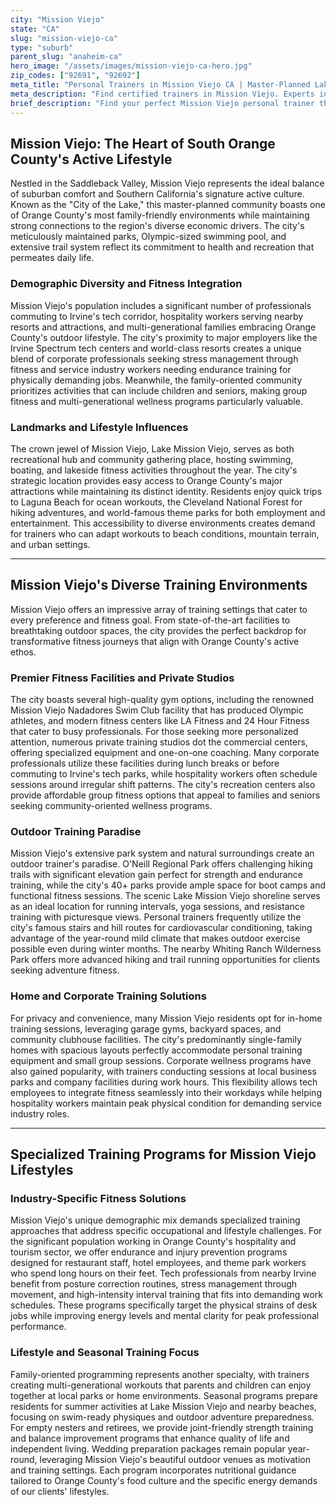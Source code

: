 ```yaml
---
city: "Mission Viejo"
state: "CA"
slug: "mission-viejo-ca"
type: "suburb"
parent_slug: "anaheim-ca"
hero_image: "/assets/images/mission-viejo-ca-hero.jpg"
zip_codes: ["92691", "92692"]
meta_title: "Personal Trainers in Mission Viejo CA | Master-Planned Lake Community Fitness"
meta_description: "Find certified trainers in Mission Viejo. Experts in lakefront training, family recreation programs, and planned community wellness initiatives."
brief_description: "Find your perfect Mission Viejo personal trainer through our exclusive matching service designed for Orange County's active lifestyle. Whether you're a tech professional at the Irvine Spectrum, hospitality worker at nearby resorts, or a parent balancing family life with fitness goals, we connect you with certified trainers who understand Mission Viejo's unique fitness culture. Our trainers specialize in beach body conditioning, corporate wellness programs, and family-friendly workout routines. Serving the Mission Viejo community with personalized training at local gyms, parks, and private studios. Start your fitness transformation today with a trainer who knows Orange County living."
---
```

## Mission Viejo: The Heart of South Orange County's Active Lifestyle

Nestled in the Saddleback Valley, Mission Viejo represents the ideal balance of suburban comfort and Southern California's signature active culture. Known as the "City of the Lake," this master-planned community boasts one of Orange County's most family-friendly environments while maintaining strong connections to the region's diverse economic drivers. The city's meticulously maintained parks, Olympic-sized swimming pool, and extensive trail system reflect its commitment to health and recreation that permeates daily life.

### Demographic Diversity and Fitness Integration

Mission Viejo's population includes a significant number of professionals commuting to Irvine's tech corridor, hospitality workers serving nearby resorts and attractions, and multi-generational families embracing Orange County's outdoor lifestyle. The city's proximity to major employers like the Irvine Spectrum tech centers and world-class resorts creates a unique blend of corporate professionals seeking stress management through fitness and service industry workers needing endurance training for physically demanding jobs. Meanwhile, the family-oriented community prioritizes activities that can include children and seniors, making group fitness and multi-generational wellness programs particularly valuable.

### Landmarks and Lifestyle Influences

The crown jewel of Mission Viejo, Lake Mission Viejo, serves as both recreational hub and community gathering place, hosting swimming, boating, and lakeside fitness activities throughout the year. The city's strategic location provides easy access to Orange County's major attractions while maintaining its distinct identity. Residents enjoy quick trips to Laguna Beach for ocean workouts, the Cleveland National Forest for hiking adventures, and world-famous theme parks for both employment and entertainment. This accessibility to diverse environments creates demand for trainers who can adapt workouts to beach conditions, mountain terrain, and urban settings.

---

## Mission Viejo's Diverse Training Environments

Mission Viejo offers an impressive array of training settings that cater to every preference and fitness goal. From state-of-the-art facilities to breathtaking outdoor spaces, the city provides the perfect backdrop for transformative fitness journeys that align with Orange County's active ethos.

### Premier Fitness Facilities and Private Studios

The city boasts several high-quality gym options, including the renowned Mission Viejo Nadadores Swim Club facility that has produced Olympic athletes, and modern fitness centers like LA Fitness and 24 Hour Fitness that cater to busy professionals. For those seeking more personalized attention, numerous private training studios dot the commercial centers, offering specialized equipment and one-on-one coaching. Many corporate professionals utilize these facilities during lunch breaks or before commuting to Irvine's tech parks, while hospitality workers often schedule sessions around irregular shift patterns. The city's recreation centers also provide affordable group fitness options that appeal to families and seniors seeking community-oriented wellness programs.

### Outdoor Training Paradise

Mission Viejo's extensive park system and natural surroundings create an outdoor trainer's paradise. O'Neill Regional Park offers challenging hiking trails with significant elevation gain perfect for strength and endurance training, while the city's 40+ parks provide ample space for boot camps and functional fitness sessions. The scenic Lake Mission Viejo shoreline serves as an ideal location for running intervals, yoga sessions, and resistance training with picturesque views. Personal trainers frequently utilize the city's famous stairs and hill routes for cardiovascular conditioning, taking advantage of the year-round mild climate that makes outdoor exercise possible even during winter months. The nearby Whiting Ranch Wilderness Park offers more advanced hiking and trail running opportunities for clients seeking adventure fitness.

### Home and Corporate Training Solutions

For privacy and convenience, many Mission Viejo residents opt for in-home training sessions, leveraging garage gyms, backyard spaces, and community clubhouse facilities. The city's predominantly single-family homes with spacious layouts perfectly accommodate personal training equipment and small group sessions. Corporate wellness programs have also gained popularity, with trainers conducting sessions at local business parks and company facilities during work hours. This flexibility allows tech employees to integrate fitness seamlessly into their workdays while helping hospitality workers maintain peak physical condition for demanding service industry roles.

---

## Specialized Training Programs for Mission Viejo Lifestyles

### Industry-Specific Fitness Solutions

Mission Viejo's unique demographic mix demands specialized training approaches that address specific occupational and lifestyle challenges. For the significant population working in Orange County's hospitality and tourism sector, we offer endurance and injury prevention programs designed for restaurant staff, hotel employees, and theme park workers who spend long hours on their feet. Tech professionals from nearby Irvine benefit from posture correction routines, stress management through movement, and high-intensity interval training that fits into demanding work schedules. These programs specifically target the physical strains of desk jobs while improving energy levels and mental clarity for peak professional performance.

### Lifestyle and Seasonal Training Focus

Family-oriented programming represents another specialty, with trainers creating multi-generational workouts that parents and children can enjoy together at local parks or home environments. Seasonal programs prepare residents for summer activities at Lake Mission Viejo and nearby beaches, focusing on swim-ready physiques and outdoor adventure preparedness. For empty nesters and retirees, we provide joint-friendly strength training and balance improvement programs that enhance quality of life and independent living. Wedding preparation packages remain popular year-round, leveraging Mission Viejo's beautiful outdoor venues as motivation and training settings. Each program incorporates nutritional guidance tailored to Orange County's food culture and the specific energy demands of our clients' lifestyles.